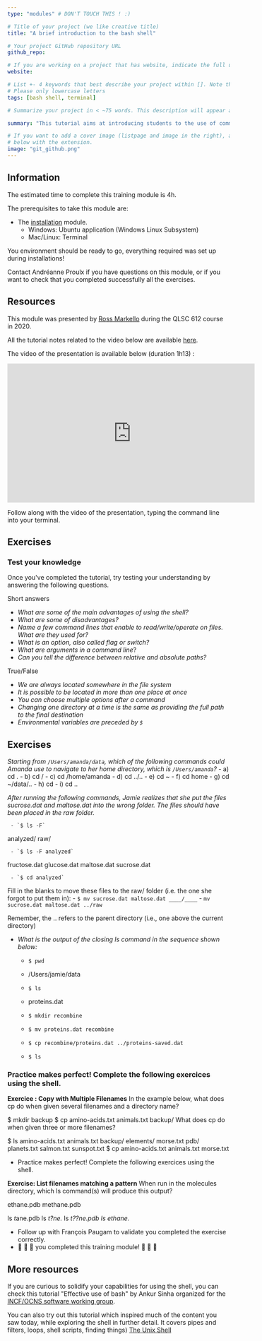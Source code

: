 ```yaml
---
type: "modules" # DON'T TOUCH THIS ! :)

# Title of your project (we like creative title)
title: "A brief introduction to the bash shell"

# Your project GitHub repository URL
github_repo:

# If you are working on a project that has website, indicate the full url including "https://" below or leave it empty.
website:

# List +- 4 keywords that best describe your project within []. Note that the project summary also involves a number of key words. Those are listed on top of the [github repository](https://github.com/PSY6983-2021/project_template), click `manage topics`.
# Please only lowercase letters
tags: [bash shell, terminal]

# Summarize your project in < ~75 words. This description will appear at the top of your page and on the list page with other projects..

summary: "This tutorial aims at introducing students to the use of command line terminal which offers more flexibility than build-in graphical user interfaces. We hope to provide students with an understanding of the basic command lines and advantages of working with the bash shell."

# If you want to add a cover image (listpage and image in the right), add it to your directory and indicate the name
# below with the extension.
image: "git_github.png"
---
```

<!-- This is an html comment and this won't appear in the rendered page. You are now editing the "content" area, the core of your description. Everything that you can do in markdown is allowed below. We added a couple of comments to guide your through documenting your progress. -->

## Information

The estimated time to complete this training module is 4h.

The prerequisites to take this module are:
 * The [installation](/modules/installation) module.
   - Windows: Ubuntu application (Windows Linux Subsystem)
   - Mac/Linux: Terminal

You environment should be ready to go, everything required was set up during installations!

Contact Andréanne Proulx if you have questions on this module, or if you want to check that you completed successfully all the exercises.

## Resources
This module was presented by [Ross Markello](https://rossmarkello.com/) during the QLSC 612 course in 2020.

All the tutorial notes related to the video below are available [here](https://github.com/neurodatascience/course-materials-2020/blob/master/lectures/11-may/03-intro-to-shell/introduction-to-shell.ipynb). 

The video of the presentation is available below (duration 1h13) :
<iframe width="560" height="315" src="https://www.youtube.com/watch?v=N6soV0dlB-k" title="YouTube video player" frameborder="0" allow="accelerometer; autoplay; clipboard-write; encrypted-media; gyroscope; picture-in-picture" allowfullscreen></iframe>

Follow along with the video of the presentation, typing the command line into your terminal.

## Exercises

### Test your knowledge

Once you've completed the tutorial, try testing your understanding by answering the following questions. 

Short answers

 - *What are some of the main advantages of using the shell?*
 - *What are some of disadvantages?*
 - *Name a few command lines that enable to read/write/operate on files. What are they used for?*
 - *What is an option, also called flag or switch?*
 - *What are arguments in a command line*?
 - *Can you tell the difference between relative and absolute paths?*

True/False

 - *We are always located somewhere in the file system*
 - *It is possible to be located in more than one place at once*
 - *You can choose multiple options after a command* 
 - *Changing one directory at a time is the same as providing the full path to the final destination*
 - *Environmental variables are preceded by `$`*

## Exercises
*Starting from `/Users/amanda/data`, which of the following commands could Amanda use to navigate to her home directory, which is `/Users/amanda`?*
     - a) cd .
     - b) cd /
     - c) cd /home/amanda
     - d) cd ../..
     - e) cd ~
     - f) cd home
     - g) cd ~/data/..
     - h) cd
     - i) cd ..
   
*After running the following commands, Jamie realizes that she put the files sucrose.dat and maltose.dat into the wrong folder. The files should have been placed in the raw folder.*
 
     - `$ ls -F`
 analyzed/ raw/
 
     - `$ ls -F analyzed`
fructose.dat glucose.dat maltose.dat sucrose.dat

     - `$ cd analyzed`

Fill in the blanks to move these files to the raw/ folder (i.e. the one she forgot to put them in):
     - `$ mv sucrose.dat maltose.dat ____/____`
     - `mv sucrose.dat maltose.dat ../raw`

Remember, the .. refers to the parent directory (i.e., one above the current directory)

- *What is the output of the closing ls command in the sequence shown below:*

     - `$ pwd`
     - /Users/jamie/data

     - `$ ls`
     - proteins.dat

     - `$ mkdir recombine`
     - `$ mv proteins.dat recombine`
     - `$ cp recombine/proteins.dat ../proteins-saved.dat`
     - `$ ls`

### Practice makes perfect! Complete the following exercices using the shell. 

**Exercice : Copy with Multiple Filenames**
In the example below, what does cp do when given several filenames and a directory name?

$ mkdir backup
$ cp amino-acids.txt animals.txt backup/
What does cp do when given three or more filenames?

$ ls
amino-acids.txt  animals.txt  backup/  elements/  morse.txt  pdb/  planets.txt  salmon.txt  sunspot.txt
$ cp amino-acids.txt animals.txt morse.txt
 * Practice makes perfect! Complete the following exercices using the shell. 
 

**Exercise: List filenames matching a pattern**
When run in the molecules directory, which ls command(s) will produce this output?

ethane.pdb methane.pdb

ls *t*ane.pdb
ls *t?ne.*
ls *t??ne.pdb
ls ethane.*




 * Follow up with François Paugam to validate you completed the exercise correctly.
 * :tada: :tada: :tada: you completed this training module! :tada: :tada: :tada:

## More resources

If you are curious to solidify your capabilities for using the shell, you can check this tutorial "Effective use of bash" by Ankur Sinha organized for the [INCF/OCNS software working group](https://ocns.github.io/SoftwareWG/2021/06/09/software-wg-tutorials-at-cns-2021-online-bash-git-and-python.html).

You can also try out this tutorial which inspired much of the content you saw today, while exploring the shell in further detail. It covers pipes and filters, loops, shell scripts, finding things) [The Unix Shell](https://swcarpentry.github.io/shell-novice/01-intro/index.html)

<iframe width="560" height="315" src="" title="YouTube video player" frameborder="0" allow="accelerometer; autoplay; clipboard-write; encrypted-media; gyroscope; picture-in-picture" allowfullscreen></iframe>
